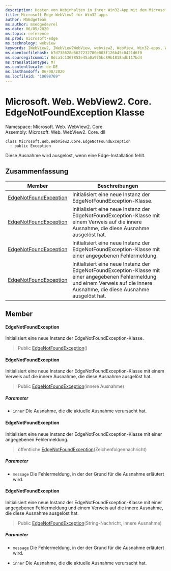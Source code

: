 ```yaml
---
description: Hosten von Webinhalten in ihrer Win32-App mit dem Microsoft Edge WebView2-Steuerelement
title: Microsoft Edge-WebView2 für Win32-apps
author: MSEdgeTeam
ms.author: msedgedevrel
ms.date: 06/05/2020
ms.topic: reference
ms.prod: microsoft-edge
ms.technology: webview
keywords: IWebView2, IWebView2WebView, webview2, WebView, Win32-apps, Win32, Edge, ICoreWebView2, ICoreWebView2Controller, Browser-Steuerelement, Edge-HTML
ms.openlocfilehash: b7d738628d6627232780e003f126b45c0421d6f0
ms.sourcegitcommit: 8dca1c1367853e45a0a975bc89b1818adb117bd4
ms.translationtype: MT
ms.contentlocale: de-DE
ms.lasthandoff: 06/08/2020
ms.locfileid: "10698769"
---
```

# Microsoft. Web. WebView2. Core. EdgeNotFoundException Klasse 

Namespace: Microsoft. Web. WebView2. Core \
Assembly: Microsoft. Web. WebView2. Core. dll

```
class Microsoft.Web.WebView2.Core.EdgeNotFoundException
  : public Exception
```

Diese Ausnahme wird ausgelöst, wenn eine Edge-Installation fehlt.

## Zusammenfassung

 Member                        | Beschreibungen
--------------------------------|---------------------------------------------
[EdgeNotFoundException](#edgenotfoundexception) | Initialisiert eine neue Instanz der EdgeNotFoundException-Klasse.
[EdgeNotFoundException](#edgenotfoundexception) | Initialisiert eine neue Instanz der EdgeNotFoundException-Klasse mit einem Verweis auf die innere Ausnahme, die diese Ausnahme ausgelöst hat.
[EdgeNotFoundException](#edgenotfoundexception) | Initialisiert eine neue Instanz der EdgeNotFoundException-Klasse mit einer angegebenen Fehlermeldung.
[EdgeNotFoundException](#edgenotfoundexception) | Initialisiert eine neue Instanz der EdgeNotFoundException-Klasse mit einer angegebenen Fehlermeldung und einem Verweis auf die innere Ausnahme, die diese Ausnahme ausgelöst hat.

## Member

#### EdgeNotFoundException 

Initialisiert eine neue Instanz der EdgeNotFoundException-Klasse.

> Public [EdgeNotFoundException](#edgenotfoundexception)()

#### EdgeNotFoundException 

Initialisiert eine neue Instanz der EdgeNotFoundException-Klasse mit einem Verweis auf die innere Ausnahme, die diese Ausnahme ausgelöst hat.

> Public [EdgeNotFoundException](#edgenotfoundexception)(innere Ausnahme)

##### Parameter
* `inner` Die Ausnahme, die die aktuelle Ausnahme verursacht hat.

#### EdgeNotFoundException 

Initialisiert eine neue Instanz der EdgeNotFoundException-Klasse mit einer angegebenen Fehlermeldung.

> öffentliche [EdgeNotFoundException](#edgenotfoundexception)(Zeichenfolgennachricht)

##### Parameter
* `message` Die Fehlermeldung, in der der Grund für die Ausnahme erläutert wird.

#### EdgeNotFoundException 

Initialisiert eine neue Instanz der EdgeNotFoundException-Klasse mit einer angegebenen Fehlermeldung und einem Verweis auf die innere Ausnahme, die diese Ausnahme ausgelöst hat.

> Public [EdgeNotFoundException](#edgenotfoundexception)(String-Nachricht, innere Ausnahme)

##### Parameter
* `message` Die Fehlermeldung, in der der Grund für die Ausnahme erläutert wird. 

* `inner` Die Ausnahme, die die aktuelle Ausnahme verursacht hat.

